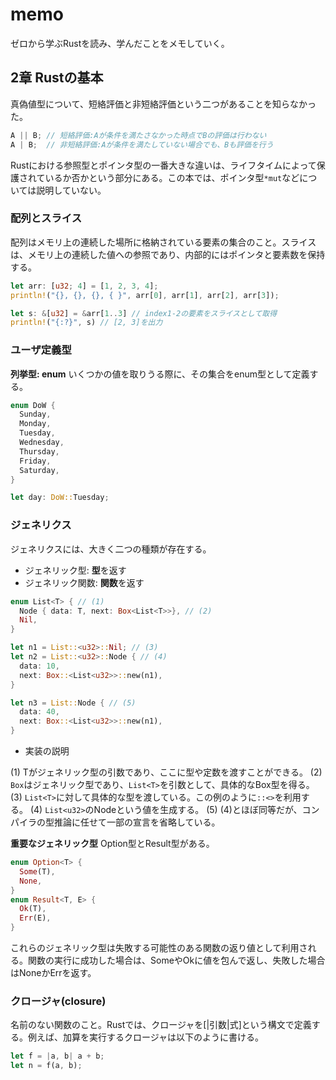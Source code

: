 # memo

ゼロから学ぶRustを読み、学んだことをメモしていく。

## 2章 Rustの基本

真偽値型について、短絡評価と非短絡評価という二つがあることを知らなかった。

```Rust
A || B; // 短絡評価:Aが条件を満たさなかった時点でBの評価は行わない
A | B;  // 非短絡評価:Aが条件を満たしていない場合でも、Bも評価を行う
```

Rustにおける参照型とポインタ型の一番大きな違いは、ライフタイムによって保護されているか否かという部分にある。この本では、ポインタ型`*mut`などについては説明していない。

### 配列とスライス

配列はメモリ上の連続した場所に格納されている要素の集合のこと。スライスは、メモリ上の連続した値への参照であり、内部的にはポインタと要素数を保持する。

```Rust
let arr: [u32; 4] = [1, 2, 3, 4];
println!("{}, {}, {}, { }", arr[0], arr[1], arr[2], arr[3]);

let s: &[u32] = &arr[1..3] // index1-2の要素をスライスとして取得
println!("{:?}", s) // [2, 3]を出力
```

### ユーザ定義型

**列挙型: enum**
いくつかの値を取りうる際に、その集合をenum型として定義する。

```Rust
enum DoW {
  Sunday,
  Monday,
  Tuesday,
  Wednesday,
  Thursday,
  Friday,
  Saturday,
}

let day: DoW::Tuesday;
```

### ジェネリクス

ジェネリクスには、大きく二つの種類が存在する。

- ジェネリック型: **型**を返す
- ジェネリック関数: **関数**を返す

```Rust
enum List<T> { // (1)
  Node { data: T, next: Box<List<T>>}, // (2)
  Nil,
}

let n1 = List::<u32>::Nil; // (3)
let n2 = List::<u32>::Node { // (4)
  data: 10,
  next: Box::<List<u32>>::new(n1),
}

let n3 = List::Node { // (5)
  data: 40,
  next: Box::<List<u32>>::new(n1),
}
```

- 実装の説明

(1) Tがジェネリック型の引数であり、ここに型や定数を渡すことができる。
(2) `Box`はジェネリック型であり、`List<T>`を引数として、具体的なBox型を得る。
(3) `List<T>`に対して具体的な型を渡している。この例のように`::<>`を利用する。
(4) `List<u32>`のNodeという値を生成する。
(5) (4)とほぼ同等だが、コンパイラの型推論に任せて一部の宣言を省略している。

**重要なジェネリック型**
Option型とResult型がある。

```Rust
enum Option<T> {
  Some(T),
  None,
}
enum Result<T, E> {
  Ok(T),
  Err(E),
}
```

これらのジェネリック型は失敗する可能性のある関数の返り値として利用される。関数の実行に成功した場合は、SomeやOkに値を包んで返し、失敗した場合はNoneかErrを返す。

### クロージャ(closure)

名前のない関数のこと。Rustでは、クロージャを[|引数|式]という構文で定義する。例えば、加算を実行するクロージャは以下のように書ける。

```Rust
let f = |a, b| a + b;
let n = f(a, b);
```
